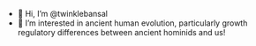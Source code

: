 - 👋 Hi, I’m @twinklebansal
- 👀 I’m interested in ancient human evolution, particularly growth regulatory differences between ancient hominids and us!

<!---
twinklebansal/twinklebansal is a ✨ special ✨ repository because its `README.md` (this file) appears on your GitHub profile.
You can click the Preview link to take a look at your changes.
--->
